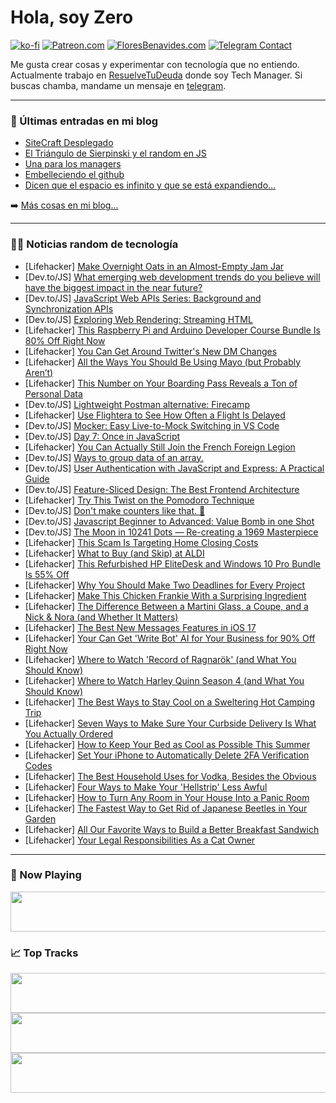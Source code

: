 # Hola, soy Zero

[![ko-fi](https://ko-fi.com/img/githubbutton_sm.svg)](https://ko-fi.com/J3J4N0LUK)
[![Patreon.com](https://img.shields.io/endpoint.svg?url=https%3A%2F%2Fshieldsio-patreon.vercel.app%2Fapi%3Fusername%3Dzerodragon%26type%3Dpatrons&style=for-the-badge)](https://patreon.com/zerodragon)
[![FloresBenavides.com](https://img.shields.io/website?down_message=oops&label=MiBlog&style=for-the-badge&up_message=online&url=https%3A%2F%2Ffloresbenavides.com)](https://floresbenavides.com)
[![Telegram Contact](https://img.shields.io/badge/escr%C3%ADbeme-ZeroDragon-%2326A5E4?style=for-the-badge&logo=telegram)](https://t.me/zerodragon)

Me gusta crear cosas y experimentar con tecnología que no entiendo.
Actualmente trabajo en [ResuelveTuDeuda](http://github.com/resuelve) donde soy Tech Manager.
Si buscas chamba, mandame un mensaje en [telegram](https://t.me/zerodragon).

---

### 📕 Últimas entradas en mi blog
<!-- BLOG-POST-LIST:START -->
- [SiteCraft Desplegado](https://floresbenavides.com/sitecraft-desplegado/)
- [El Triángulo de Sierpinski y el random en JS](https://floresbenavides.com/el-triangulo-de-sierpinski-y-el-random-en-js/)
- [Una para los managers](https://floresbenavides.com/una-para-los-managers/)
- [Embelleciendo el github](https://floresbenavides.com/embelleciendo-el-github/)
- [Dicen que el espacio es infinito y que se está expandiendo…](https://floresbenavides.com/dicen-que-el-espacio-es-infinito-y-que-se-esta-expandiendo/)
<!-- BLOG-POST-LIST:END -->

➡️ [Más cosas en mi blog...](https://floresbenavides.com)

---

### 👨‍💻 Noticias random de tecnología
<!-- TECH-POSTS:START -->
- [Lifehacker] [Make Overnight Oats in an Almost-Empty Jam Jar](https://lifehacker.com/make-overnight-oats-in-an-almost-empty-jam-jar-1850651723)
- [Dev.to/JS] [What emerging web development trends do you believe will have the biggest impact in the near future?](https://dev.to/sadeedpv/what-emerging-web-development-trends-do-you-believe-will-have-the-biggest-impact-in-the-near-future-2fmk)
- [Dev.to/JS] [JavaScript Web APIs Series: Background and Synchronization APIs](https://dev.to/olodocoder/javascript-web-apis-series-background-and-synchronization-apis-39kc)
- [Dev.to/JS] [Exploring Web Rendering: Streaming HTML](https://dev.to/mangs/exploring-web-rendering-streaming-html-ba9)
- [Lifehacker] [This Raspberry Pi and Arduino Developer Course Bundle Is 80% Off Right Now](https://lifehacker.com/this-raspberry-pi-and-arduino-developer-course-bundle-i-1850638653)
- [Lifehacker] [You Can Get Around Twitter&#39;s New DM Changes](https://lifehacker.com/you-can-get-around-twitters-new-dm-changes-1850651336)
- [Lifehacker] [All the Ways You Should Be Using Mayo &lpar;but Probably Aren’t&rpar;](https://lifehacker.com/best-overlooked-uses-for-mayo-1847114226)
- [Lifehacker] [This Number on Your Boarding Pass Reveals a Ton of Personal Data](https://lifehacker.com/this-number-on-your-boarding-pass-reveals-a-ton-of-pers-1850651165)
- [Dev.to/JS] [Lightweight Postman alternative: Firecamp](https://dev.to/firecampdev/lightweight-postman-alternative-introducing-firecamp-3066)
- [Lifehacker] [Use Flightera to See How Often a Flight Is Delayed](https://lifehacker.com/use-flightera-to-see-how-often-a-flight-is-delayed-1850649731)
- [Dev.to/JS] [Mocker: Easy Live-to-Mock Switching in VS Code](https://dev.to/skyrampmia/mocker-easy-live-to-mock-switching-in-vs-code-3dbp)
- [Dev.to/JS] [Day 7: Once in JavaScript](https://dev.to/dhrn/day-7-once-in-js-4le)
- [Lifehacker] [You Can Actually Still Join the French Foreign Legion](https://lifehacker.com/you-can-actually-still-join-the-french-foreign-legion-1850649876)
- [Dev.to/JS] [Ways to group data of an array.](https://dev.to/eldevflo/ways-to-group-data-of-an-array-56g8)
- [Dev.to/JS] [User Authentication with JavaScript and Express: A Practical Guide](https://dev.to/emotta/user-authentication-with-javascript-and-express-a-practical-guide-3ni2)
- [Dev.to/JS] [Feature-Sliced Design: The Best Frontend Architecture](https://dev.to/m_midas/feature-sliced-design-the-best-frontend-architecture-4noj)
- [Lifehacker] [Try This Twist on the Pomodoro Technique](https://lifehacker.com/try-this-twist-on-the-pomodoro-technique-1850650750)
- [Dev.to/JS] [Don&#39;t make counters like that. 🛑](https://dev.to/ivanzm123/dont-make-counters-like-that-1fhc)
- [Dev.to/JS] [Javascript Beginner to Advanced: Value Bomb in one Shot](https://dev.to/lovepreetsingh/javascript-beginner-to-advanced-value-bomb-in-one-shot-2ll6)
- [Dev.to/JS] [The Moon in 10241 Dots — Re-creating a 1969 Masterpiece](https://dev.to/madsstoumann/the-moon-in-10241-dots-re-creating-a-1969-masterpiece-35e2)
- [Lifehacker] [This Scam Is Targeting Home Closing Costs](https://lifehacker.com/this-scam-is-targeting-home-closing-costs-1850649304)
- [Lifehacker] [What to Buy &lpar;and Skip&rpar; at ALDI](https://lifehacker.com/what-to-buy-and-skip-at-aldi-1798664491)
- [Lifehacker] [This Refurbished HP EliteDesk and Windows 10 Pro Bundle Is 55% Off](https://lifehacker.com/this-refurbished-hp-elitedesk-and-windows-10-pro-bundle-1850638631)
- [Lifehacker] [Why You Should Make Two Deadlines for Every Project](https://lifehacker.com/why-you-should-make-two-deadlines-for-every-project-1850648884)
- [Lifehacker] [Make This Chicken Frankie With a Surprising Ingredient](https://lifehacker.com/make-this-chicken-frankie-with-a-surprising-ingredient-1850648956)
- [Lifehacker] [The Difference Between a Martini Glass, a Coupe, and a Nick &amp; Nora &lpar;and Whether It Matters&rpar;](https://lifehacker.com/the-difference-between-a-martini-glass-a-coupe-and-a-1850648390)
- [Lifehacker] [The Best New Messages Features in iOS 17](https://lifehacker.com/best-new-messages-features-ios-17-1850646615)
- [Lifehacker] [Your Can Get &#39;Write Bot&#39; AI for Your Business for 90% Off Right Now](https://lifehacker.com/your-can-get-write-bot-ai-for-your-business-for-90-off-1850629825)
- [Lifehacker] [Where to Watch &#39;Record of Ragnarök&#39; &lpar;and What You Should Know&rpar;](https://lifehacker.com/where-to-watch-record-of-ragnarok-and-what-you-should-1850631126)
- [Lifehacker] [Where to Watch Harley Quinn Season 4 &lpar;and What You Should Know&rpar;](https://lifehacker.com/where-to-watch-harley-quinn-season-4-and-what-you-shou-1850625831)
- [Lifehacker] [The Best Ways to Stay Cool on a Sweltering Hot Camping Trip](https://lifehacker.com/the-best-ways-to-stay-cool-on-a-sweltering-hot-camping-1850649119)
- [Lifehacker] [Seven Ways to Make Sure Your Curbside Delivery Is What You Actually Ordered](https://lifehacker.com/seven-ways-to-make-sure-your-curbside-delivery-is-what-1850646488)
- [Lifehacker] [How to Keep Your Bed as Cool as Possible This Summer](https://lifehacker.com/how-to-keep-your-bed-as-cool-as-possible-this-summer-1850648440)
- [Lifehacker] [Set Your iPhone to Automatically Delete 2FA Verification Codes](https://lifehacker.com/set-your-iphone-to-automatically-delete-2fa-verificatio-1850647064)
- [Lifehacker] [The Best Household Uses for Vodka, Besides the Obvious](https://lifehacker.com/18-of-the-best-uses-for-vodka-besides-the-obvious-1849769532)
- [Lifehacker] [Four Ways to Make Your &#39;Hellstrip&#39; Less Awful](https://lifehacker.com/four-ways-to-make-your-hellstrip-less-shitty-1850646449)
- [Lifehacker] [How to Turn Any Room in Your House Into a Panic Room](https://lifehacker.com/how-to-turn-any-room-in-your-house-into-a-panic-room-1850647677)
- [Lifehacker] [The Fastest Way to Get Rid of Japanese Beetles in Your Garden](https://lifehacker.com/the-fastest-way-to-get-rid-of-japanese-beetles-in-your-1850646529)
- [Lifehacker] [All Our Favorite Ways to Build a Better Breakfast Sandwich](https://lifehacker.com/15-ways-to-build-a-better-breakfast-sandwich-1850119709)
- [Lifehacker] [Your Legal Responsibilities As a Cat Owner](https://lifehacker.com/your-legal-responsibilities-as-a-cat-owner-1850647989)<!-- TECH-POSTS:END -->

---

### 🎵 Now Playing
<a href="https://spotify-now-playing-dun.vercel.app/now-playing?open"><img src="https://spotify-now-playing-dun.vercel.app/now-playing" width="540" height="64"></a>

### 📈 Top Tracks
<a href="https://spotify-now-playing-dun.vercel.app/top-tracks?i=1&open"><img src="https://spotify-now-playing-dun.vercel.app/top-tracks?i=1" width="540" height="64"></a>
<a href="https://spotify-now-playing-dun.vercel.app/top-tracks?i=2&open"><img src="https://spotify-now-playing-dun.vercel.app/top-tracks?i=2" width="540" height="64"></a>
<a href="https://spotify-now-playing-dun.vercel.app/top-tracks?i=3&open"><img src="https://spotify-now-playing-dun.vercel.app/top-tracks?i=3" width="540" height="64"></a>
